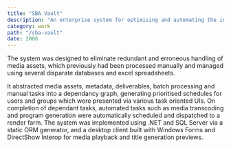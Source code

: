 ```yaml
---
title: "SBA Vault"
description: "An enterprise system for optimising and automating the ingest, management and distribution of music videos and audio programs for retail and commercial licensing."
category: work
path: "/sba-vault"
date: 2006
---
```


The system was designed to eliminate redundant and erroneous handling of media assets, which previously had been processed manually and managed using several disparate databases and excel spreadsheets.

It abstracted media assets, metadata, deliverables, batch processing and manual tasks into a dependancy graph, generating prioritised schedules for users and groups which were presented via various task oriented UIs. On completion of dependant tasks, automated tasks such as media transcoding and program generation were automatically scheduled and dispatched to a render farm. The system was implemented using .NET and SQL Server via a static ORM generator, and a desktop client built with Windows Forms and DirectShow Interop for media playback and title generation previews.
